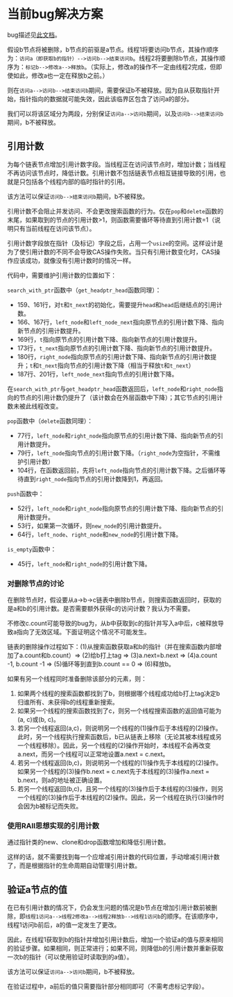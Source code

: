 # 当前bug解决方案

bug描述见[此文档](./无锁列表当前bug描述.md)。

假设b节点将被删除，b节点的前驱是a节点。线程1将要访问b节点，其操作顺序为：`访问a（即获取b的指针）-->访问b-->结束访问b`。线程2将要删除b节点，其操作顺序为：`标记b-->修改a-->释放b`。（实际上，修改a的操作不一定由线程2完成，但即使如此，修改a也一定在释放b之前。）

则在`访问a-->访问b-->结束访问b`期间，需要保证b不被释放。因为自从获取指针开始，指针指向的数据就可能失效，因此该临界区包含了访问a的部分。

我们可以将该区域分为两段，分别保证`访问a-->访问b`期间，以及`访问b-->结束访问b`期间，b不被释放。

## 引用计数

为每个链表节点增加引用计数字段。当线程正在访问该节点时，增加计数；当线程不再访问该节点时，降低计数。引用计数不包括链表节点相互链接导致的引用，也就是只包括各个线程内部的临时指针的引用。

该方法可以保证`访问b-->结束访问b`期间，b不被释放。

引用计数不会阻止并发访问、不会更改搜索函数的行为。仅在`pop`和`delete`函数的末尾，如果取到的节点的引用计数>1，则函数需要循环等待直到引用计数=1（说明只有当前线程在访问该节点）。

引用计数字段放在指针（及标记）字段之后，占用一个`usize`的空间。这样设计是为了使引用计数的不同不会导致CAS操作失败。当只有引用计数变化时，CAS操作应该成功，就像没有引用计数时的情况一样。

代码中，需要维护引用计数的位置如下：

`search_with_ptr`函数中（`get_headptr_head`函数同理）：

- 159、161行，对`t`和`t_next`的初始化，需要提升`head`和`head`后继结点的引用计数。
- 166、167行，`left_node`和`left_node_next`指向原节点的引用计数下降、指向新节点的引用计数提升。
- 169行，`t`指向原节点的引用计数下降、指向新节点的引用计数提升。
- 173行，`t_next`指向原节点的引用计数下降、指向新节点的引用计数提升。
- 180行，`right_node`指向原节点的引用计数下降、指向新节点的引用计数提升；`t`和`t_next`指向节点的引用计数下降（相当于释放`t`和`t_next`）
- 187行、201行，`left_node_next`指向节点的引用计数下降。

在`search_with_ptr`与`get_headptr_head`函数返回后，`left_node`和`right_node`指向的节点的引用计数仍提升了（该计数会在外层函数中下降）；其它节点的引用计数未被此线程改变。

`pop`函数中（`delete`函数同理）：

- 77行，`left_node`和`right_node`指向原节点的引用计数下降、指向新节点的引用计数提升。
- 79行，`left_node`指向节点的引用计数下降。（`right_node`为空指针，不需维护引用计数）
- 104行，在函数返回前，先将`left_node`指向节点的引用计数下降。之后循环等待直到`right_node`指向节点的引用计数降到1，再返回。

`push`函数中：

- 52行，`left_node`和`right_node`指向原节点的引用计数下降、指向新节点的引用计数提升。
- 53行，如果第一次循环，则`new_node`的引用计数提升。
- 64行，`left_node`、`right_node`和`new_node`的引用计数下降。
  
`is_empty`函数中：

- 45行，`left_node`和`right_node`的引用计数下降。

### 对删除节点的讨论

在删除节点时，假设要从a->b->c链表中删除b节点，则搜索函数返回时，获取的是a和b的引用计数。是否需要额外获得c的访问计数？我认为不需要。

不修改c.count可能导致的bug为，从b中获取到c的指针并写入a中后，c被释放导致a指向了无效区域。下面证明这个情况不可能发生。

链表的删除操作过程如下：(1)从搜索函数获取a和b的指针（并在搜索函数内部增加了a.count和b.count）=> (2)给b打上tag => (3)a.next=b.next => (4)a.count -1, b.count -1 => (5)循环等到直到b.count == 0 => (6)释放b。

如果有另一个线程同时准备删除该部分的元素，则：

1. 如果两个线程的搜索函数都找到了b，则根据哪个线程成功给b打上tag决定b归谁所有、未获得b的线程重新搜索。
2. 如果另一个线程的搜索函数找到了c，则另一个线程搜索函数的返回值可能为(a, c)或(b, c)。
3. 若另一个线程返回(a,c)，则说明另一个线程的(1)操作后于本线程的(2)操作。此时，另一个线程执行搜索函数后，b已从链表上移除（无论其被本线程或另一个线程移除）。因此，另一个线程的(2)操作开始时，本线程不会再改变a.next，而另一个线程可以正常地设置a.next = c.next。
4. 若另一个线程返回(b,c)，则说明另一个线程的(1)操作先于本线程的(2)操作。如果另一个线程的(3)操作b.next = c.next先于本线程的(3)操作a.next = b.next，则a的地址被正确设置。
5. 若另一个线程返回(b,c)，且另一个线程的(3)操作后于本线程的(3)操作，则另一个线程的(3)操作后于本线程的(2)操作。因此，另一个线程在执行(3)操作时会因为b被标记而失败。

### 使用RAII思想实现的引用计数

通过指针类的new、clone和drop函数增加和降低引用计数。

这样的话，就不需要找到每一个应增减引用计数的代码位置，手动增减引用计数了，而是根据指针的生命周期自动管理引用计数。

## 验证a节点的值

在已有引用计数的情况下，仍会发生问题的情况是b节点在增加引用计数前被删除，即`线程1访问a-->线程2修改a-->线程2释放b-->线程1访问b`的顺序。在该顺序中，线程1访问b前后，a的值一定发生了更改。

因此，在线程1获取到b的指针并增加引用计数后，增加一个验证a的值与原来相同的验证步骤。如果相同，则正常进行；如果不同，则降低b的引用计数并重新获取一次b的指针（可以使用验证时读取到的a值）。

该方法可以保证`访问a-->访问b`期间，b不被释放。

在验证过程中，a前后的值只需要指针部分相同即可（不需考虑标记字段）。